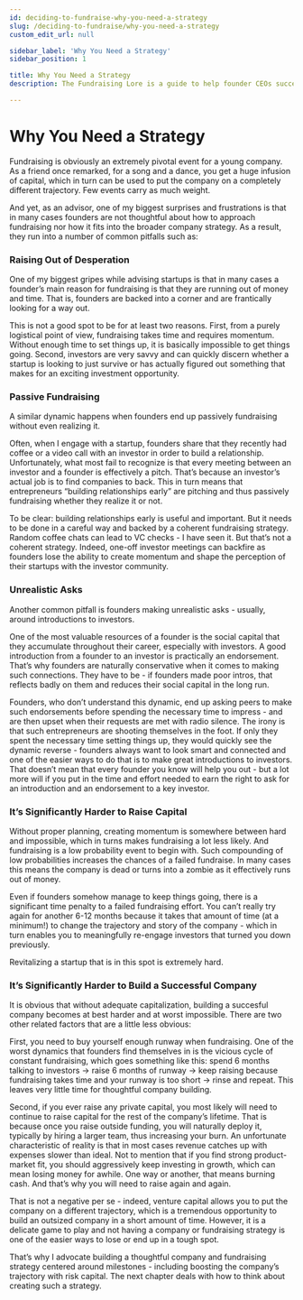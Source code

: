 ```yaml
---
id: deciding-to-fundraise-why-you-need-a-strategy
slug: /deciding-to-fundraise/why-you-need-a-strategy
custom_edit_url: null

sidebar_label: 'Why You Need a Strategy'
sidebar_position: 1

title: Why You Need a Strategy
description: The Fundraising Lore is a guide to help founder CEOs successfully raise early-stage VC financing from Silicon Valley investors.

---
```


# Why You Need a Strategy

Fundraising is obviously an extremely pivotal event for a young company. As a friend once remarked, for a song and a dance, you get a huge infusion of capital, which in turn can be used to put the company on a completely different trajectory. Few events carry as much weight.

And yet, as an advisor, one of my biggest surprises and frustrations is that in many cases founders are not thoughtful about how to approach fundraising nor how it fits into the broader company strategy. As a result, they run into a number of common pitfalls such as:

### Raising Out of Desperation

One of my biggest gripes while advising startups is that in many cases a founder’s main reason for fundraising is that they are running out of money and time. That is, founders are backed into a corner and are frantically looking for a way out.

This is not a good spot to be for at least two reasons. First, from a purely logistical point of view, fundraising takes time and requires momentum. Without enough time to set things up, it is basically impossible to get things going. Second, investors are very savvy and can quickly discern whether a startup is looking to just survive or has actually figured out something that makes for an exciting investment opportunity.

### Passive Fundraising

A similar dynamic happens when founders end up passively fundraising without even realizing it. 

Often, when I engage with a startup, founders share that they recently had coffee or a video call with an investor in order to build a relationship. Unfortunately, what most fail to recognize is that every meeting between an investor and a founder is effectively a pitch. That’s because an investor’s actual job is to find companies to back. This in turn means that entrepreneurs “building relationships early” are pitching and thus passively fundraising whether they realize it or not. 

To be clear: building relationships early is useful and important. But it needs to be done in a careful way and backed by a coherent fundraising strategy. Random coffee chats can lead to VC checks - I have seen it. But that’s not a coherent strategy. Indeed, one-off investor meetings can backfire as founders lose the ability to create momentum and shape the perception of their startups with the investor community.

### Unrealistic Asks

Another common pitfall is founders making unrealistic asks - usually, around introductions to investors. 

One of the most valuable resources of a founder is the social capital that they accumulate throughout their career, especially with investors. A good introduction from a founder to an investor  is practically an endorsement. That’s why founders are naturally conservative when it comes to making such connections. They have to be - if founders made poor intros, that reflects badly on them and reduces their social capital in the long run.

Founders, who don’t understand this dynamic, end up asking peers to make such endorsements before spending the necessary time to impress - and are then upset when their requests are met with radio silence. The irony is that such entrepreneurs are shooting themselves in the foot. If only they spent the necessary time setting things up, they would quickly see the dynamic reverse - founders always want to look smart and connected and one of the easier ways to do that is to make great introductions to investors. That doesn’t mean that every founder you know will help you out - but a lot more will if you put in the time and effort needed to earn the right to ask for an introduction and an endorsement to a key investor.

### It’s Significantly Harder to Raise Capital

Without proper planning, creating momentum is somewhere between hard and impossible, which in turns makes fundraising a lot less likely. And fundraising is a low probability event to begin with. Such compounding of low probabilities increases the chances of a failed fundraise. In many cases this means the company is dead or turns into a zombie as it effectively runs out of money. 

Even if founders somehow manage to keep things going, there is a significant time penalty to a failed fundraising effort. You can’t really try again for another 6-12 months because it takes that amount of time (at a minimum!) to change the trajectory and story of the company - which in turn enables you to meaningfully re-engage investors that turned you down previously.

Revitalizing a startup that is in this spot is extremely hard. 

### It’s Significantly Harder to Build a Successful Company

It is obvious that without adequate capitalization, building a succesful company becomes at best harder and at worst impossible. There are two other related factors that are a little less obvious:

First, you need to buy yourself enough runway when fundraising. One of the worst dynamics that founders find themselves in is the vicious cycle of constant fundraising, which goes something like this: spend 6 months talking to investors -> raise 6 months of runway -> keep raising because fundraising takes time and your runway is too short -> rinse and repeat. This leaves very little time for thoughtful company building.

Second, if you ever raise any private capital, you most likely will need to continue to raise capital for the rest of the company’s lifetime. That is because once you raise outside funding, you will naturally deploy it, typically by hiring a larger team, thus increasing your burn. An unfortunate characteristic of reality is that in most cases revenue catches up with expenses slower than ideal. Not to mention that if you find strong product-market fit, you should aggressively keep investing in growth, which can mean losing money for awhile. One way or another, that means burning cash. And that’s why you will need to raise again and again.

That is not a negative per se - indeed, venture capital allows you to put the company on a different trajectory, which is a tremendous opportunity to build an outsized company in a short amount of time. However, it is a delicate game to play and not having a company or fundraising strategy is one of the easier ways to lose or end up in a tough spot.

That’s why I advocate building a thoughtful company and fundraising strategy centered around milestones - including boosting the company’s trajectory with risk capital. The next chapter deals with how to think about creating such a strategy.